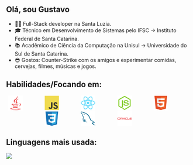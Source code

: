 ## Olá, sou Gustavo

- 👨‍💻 Full-Stack developer na Santa Luzia.
- 🎓 Técnico em Desenvolvimento de Sistemas pelo IFSC -> Instituto Federal de Santa Catarina.
- 📚 Acadêmico de Ciência da Computação na Unisul -> Universidade do Sul de Santa Catarina.
- 😎 Gostos: Counter-Strike com os amigos e experimentar comidas, cervejas, filmes, músicas e jogos.

## Habilidades/Focando em:
<p align="center">
  <img height="40" src="https://raw.githubusercontent.com/devicons/devicon/master/icons/java/java-plain.svg">
    &nbsp;&nbsp;&nbsp;&nbsp;&nbsp;&nbsp;&nbsp;&nbsp;&nbsp;&nbsp;&nbsp;&nbsp;&nbsp;
  <img height="40" src="https://raw.githubusercontent.com/devicons/devicon/master/icons/javascript/javascript-original.svg">
    &nbsp;&nbsp;&nbsp;&nbsp;&nbsp;&nbsp;&nbsp;&nbsp;&nbsp;&nbsp;&nbsp;&nbsp;&nbsp;
  <img height="40" src="https://raw.githubusercontent.com/devicons/devicon/master/icons/react/react-original.svg">
    &nbsp;&nbsp;&nbsp;&nbsp;&nbsp;&nbsp;&nbsp;&nbsp;&nbsp;&nbsp;&nbsp;&nbsp;&nbsp;
  <img height="40" src="https://raw.githubusercontent.com/devicons/devicon/master/icons/nodejs/nodejs-original.svg">
    &nbsp;&nbsp;&nbsp;&nbsp;&nbsp;&nbsp;&nbsp;&nbsp;&nbsp;&nbsp;&nbsp;&nbsp;&nbsp;
  <img height="40" src="https://raw.githubusercontent.com/devicons/devicon/master/icons/html5/html5-original.svg">
    &nbsp;&nbsp;&nbsp;&nbsp;&nbsp;&nbsp;&nbsp;&nbsp;&nbsp;&nbsp;&nbsp;&nbsp;&nbsp;
  <img height="40" src="https://raw.githubusercontent.com/devicons/devicon/master/icons/css3/css3-original.svg">
    &nbsp;&nbsp;&nbsp;&nbsp;&nbsp;&nbsp;&nbsp;&nbsp;&nbsp;&nbsp;&nbsp;&nbsp;&nbsp;
  <img height="40" src="https://raw.githubusercontent.com/devicons/devicon/master/icons/mysql/mysql-original.svg">
    &nbsp;&nbsp;&nbsp;&nbsp;&nbsp;&nbsp;&nbsp;&nbsp;&nbsp;&nbsp;&nbsp;&nbsp;&nbsp;
  <img height="40" src="https://raw.githubusercontent.com/devicons/devicon/master/icons/oracle/oracle-original.svg">
    &nbsp;&nbsp;&nbsp;&nbsp;&nbsp;&nbsp;&nbsp;&nbsp;&nbsp;&nbsp;&nbsp;&nbsp;&nbsp;
</p>

## Linguagens mais usada:
<div>
  <a href="https://github.com/gustavomghisi7">
  
  <img height="140em" src="https://github-readme-stats.vercel.app/api/top-langs/?username=gustavomghisi7&layout=compact&langs_count=16&theme=gotham&include_all_commits=true&count_private=true"/>
  
<div>

</div> 
